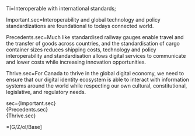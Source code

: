 Ti=Interoperable with international standards;

Important.sec=Interoperability and global technology and policy standardizations are foundational to todays connected world.

Precedents.sec=Much like standardised railway gauges enable travel and the transfer of goods across countries, and the standardisation of cargo container sizes reduces shipping costs, technology and policy interoperability and standardisation allows digital services to communicate and lower costs while increasing innovation opportunities.

Thrive.sec=For Canada to thrive in the global digital economy, we need to ensure that our digital identity ecosystem is able to interact with information systems around the world while respecting our own cultural, constitutional, legislative, and regulatory needs.

sec={Important.sec}<br>{Precedents.sec}<br>{Thrive.sec}

=[G/Z/ol/Base]
